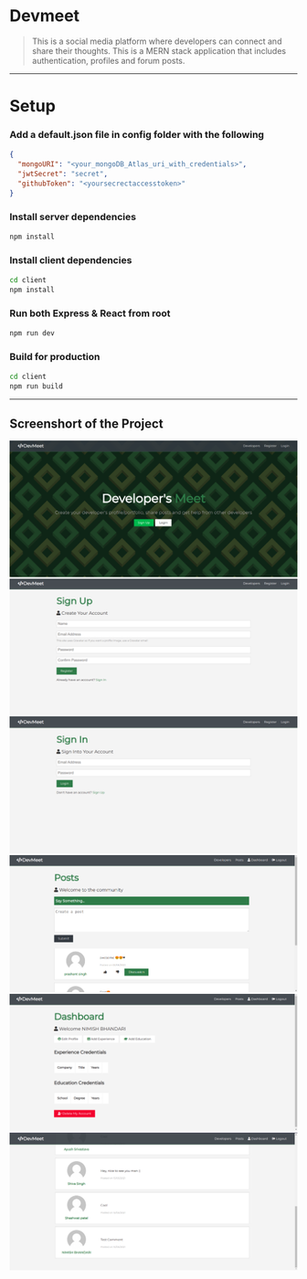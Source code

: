 # Devmeet

> This is a social media platform where developers can connect and share their thoughts. This is a MERN stack application that includes authentication, profiles and forum posts.

---

# Setup

### Add a default.json file in config folder with the following

```json
{
  "mongoURI": "<your_mongoDB_Atlas_uri_with_credentials>",
  "jwtSecret": "secret",
  "githubToken": "<yoursecrectaccesstoken>"
}
```

### Install server dependencies

```bash
npm install
```

### Install client dependencies

```bash
cd client
npm install
```

### Run both Express & React from root

```bash
npm run dev
```

### Build for production

```bash
cd client
npm run build
```

---

## Screenshort of the Project

<img src='./readmeImg/img1.png'>
<br>
<img src='./readmeImg/img2.png'>
<br>
<img src='./readmeImg/img3.png'>
<br>
<img src='./readmeImg/img4.png'>
<br>
<img src='./readmeImg/img5.png'>
<br>
<img src='./readmeImg/img6.png'>
<br>
